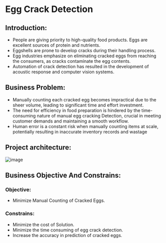 # Egg Crack Detection

## Introduction:
* People are giving priority to high-quality food products. Eggs are excellent sources of protein and nutrients.
* Eggshells are prone to develop cracks during their handling process.
* Egg industries emphasize on eliminating cracked eggs from reaching the consumers, as cracks contaminate the egg contents.
* Automation of crack detection has resulted in the development of acoustic response and computer vision systems.

## Business Problem:
* Manually counting each cracked egg becomes impractical due to the sheer volume, leading to significant time and effort investment. 
* The need for efficiency in food preparation is hindered by the time-consuming nature of manual egg cracking Detection, crucial in meeting customer demands and maintaining a smooth workflow. 
* Human error is a constant risk when manually counting items at scale, potentially resulting in inaccurate inventory records and wastage

## Project architecture:
![image](https://github.com/bogathimadhureddy/Egg_crack_detection/assets/118733598/d1ef8d59-5b3e-474e-b1de-50d0164c90ae)
## Business Objective And Constrains:
### Objective:
* Minimize Manual Counting of Cracked Eggs.
### Constrains:
* Minimize the cost of Solution.
* Minimize the time consuming of egg crack detection.
* Increase the accuracy in prediction of cracked eggs.


